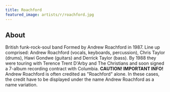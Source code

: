 ```yaml
---
title: Roachford
featured_image: artists/r/roachford.jpg
---
```

## About

British funk-rock-soul band
Formed by Andrew Roachford in 1987. Line up comprised: Andrew Roachford (vocals, keyboards, percussion), Chris Taylor (drums), Hawi Gondwe (guitars) and Derrick Taylor (bass). By 1988 they were touring with Terence Trent D'Arby and The Christians and soon signed a 7-album recording contract with Columbia.
**CAUTION! IMPORTANT INFO!**
Andrew Roachford is often credited as "Roachford" alone. In these cases, the credit have to be displayed under the name Andrew Roachford as a name variation.

